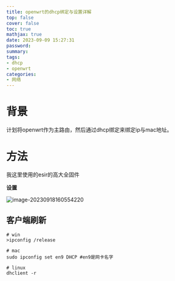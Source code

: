 ```yaml
---
title: openwrt的dhcp绑定与设置详解
top: false
cover: false
toc: true
mathjax: true
date: 2023-09-09 15:27:31
password:
summary:
tags:
- dhcp
- openwrt
categories:
- 网络
---
```


# 背景

计划将openwrt作为主路由，然后通过dhcp绑定来绑定ip与mac地址。





# 方法

我这里使用的esir的高大全固件

**设置**

![image-20230918160554220](https://cdn.jsdelivr.net/gh/kengerlwl/kengerlwl.github.io/image/cd73dd14663bf3d11348686e8bea3748/57a136d23f09a045112ac69872e7d015.png)





## 客户端刷新

```
# win
>ipconfig /release

# mac
sudo ipconfig set en9 DHCP #en9是网卡名字

# linux
dhclient -r
```

